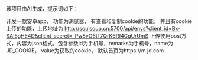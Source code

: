 该项目由AI生成，提示词如下：


开发一款安卓app， 功能为浏览器， 有查看和复制cookie的功能，
并且有cookie上传的功能，上传地址为 http://soulsoup.cn:5700/api/envs?client_id=Bx-SAI5gHE4D&client_secret=_Pw8yO6tT7QrK6Rf4CgUrUmS
上传使用post方式，内容为json格式，包含参数id为手机号，remarks为手机号，name为JD_COOKIE， value为获取的cookie，
默认首页为https://m.jd.com